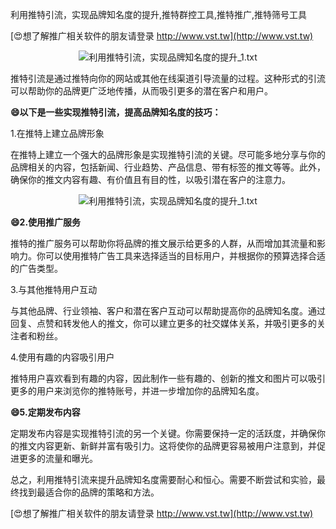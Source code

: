 利用推特引流，实现品牌知名度的提升,推特群控工具,推特推广,推特筛号工具

[😍想了解推广相关软件的朋友请登录 http://www.vst.tw](http://www.vst.tw)

 <center><img src="https://vst.tw/MP4/tuiguang/png/1.png" alt="利用推特引流，实现品牌知名度的提升_1.txt"></center>

推特引流是通过推特向你的网站或其他在线渠道引导流量的过程。这种形式的引流可以帮助你的品牌更广泛地传播，从而吸引更多的潜在客户和用户。

**😄以下是一些实现推特引流，提高品牌知名度的技巧：**

1.在推特上建立品牌形象

在推特上建立一个强大的品牌形象是实现推特引流的关键。尽可能多地分享与你的品牌相关的内容，包括新闻、行业趋势、产品信息、带有标签的推文等等。此外，确保你的推文内容有趣、有价值且有目的性，以吸引潜在客户的注意力。

 <center><img src="https://vst.tw/MP4/tuiguang/png/0.png" alt="利用推特引流，实现品牌知名度的提升_1.txt"></center>

**😄2.使用推广服务**

推特的推广服务可以帮助你将品牌的推文展示给更多的人群，从而增加其流量和影响力。你可以使用推特广告工具来选择适当的目标用户，并根据你的预算选择合适的广告类型。

3.与其他推特用户互动

与其他品牌、行业领袖、客户和潜在客户互动可以帮助提高你的品牌知名度。通过回复、点赞和转发他人的推文，你可以建立更多的社交媒体关系，并吸引更多的关注者和粉丝。

4.使用有趣的内容吸引用户

推特用户喜欢看到有趣的内容，因此制作一些有趣的、创新的推文和图片可以吸引更多的用户来浏览你的推特账号，并进一步增加你的品牌知名度。

**😄5.定期发布内容**

定期发布内容是实现推特引流的另一个关键。你需要保持一定的活跃度，并确保你的推文内容更新、新鲜并富有吸引力。这将使你的品牌更容易被用户注意到，并促进更多的流量和曝光。

总之，利用推特引流来提升品牌知名度需要耐心和恒心。需要不断尝试和实验，最终找到最适合你的品牌的策略和方法。

[😍想了解推广相关软件的朋友请登录 http://www.vst.tw](http://www.vst.tw)



